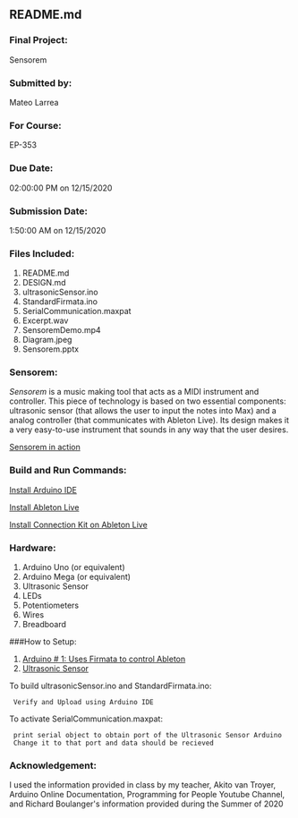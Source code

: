## README.md

### Final Project:

Sensorem

### Submitted by:
Mateo Larrea

### For Course:
EP-353

### Due Date:
02:00:00 PM on 12/15/2020

### Submission Date:
1:50:00 AM on 12/15/2020

### Files Included:
1. README.md
2. DESIGN.md
3. ultrasonicSensor.ino
4. StandardFirmata.ino
5. SerialCommunication.maxpat
6. Excerpt.wav
7. SensoremDemo.mp4
8. Diagram.jpeg
9. Sensorem.pptx



### Sensorem: 
*Sensorem* is a music making tool that acts as a MIDI instrument and controller. This piece of technology is based on two essential components: ultrasonic sensor (that allows the user to input the notes into Max) and a analog controller (that communicates with Ableton Live). Its design makes it a very easy-to-use instrument that sounds in any way that the user desires. 

[Sensorem in action](https://drive.google.com/drive/folders/11Hi741M6CZgWx-uHbK15BFcKGjlInpMz?usp=sharing)



### Build and Run Commands:


[Install Arduino IDE ](https://www.arduino.cc/en/software)

[Install Ableton Live ](https://www.ableton.com/en/trial/)

[Install Connection Kit on Ableton Live ](https://www.ableton.com/en/packs/connection-kit/)

### Hardware:

1. Arduino Uno (or equivalent)
2. Arduino Mega (or equivalent)
3. Ultrasonic Sensor
4. LEDs
5. Potentiometers
6. Wires
7. Breadboard

###How to Setup:

1. [Arduino # 1: Uses Firmata to control Ableton](https://www.youtube.com/watch?v=tME9uVHjnRg)
2. [Ultrasonic Sensor](https://create.arduino.cc/projecthub/abdularbi17/ultrasonic-sensor-hc-sr04-with-arduino-tutorial-327ff6)


To build ultrasonicSensor.ino and StandardFirmata.ino:

	 Verify and Upload using Arduino IDE
	
	 

To activate SerialCommunication.maxpat:

	 print serial object to obtain port of the Ultrasonic Sensor Arduino
	 Change it to that port and data should be recieved
	

### Acknowledgement:
I used the information provided in class by my teacher, Akito van Troyer, Arduino Online Documentation, Programming for People Youtube Channel, and Richard Boulanger's information provided during the Summer of 2020